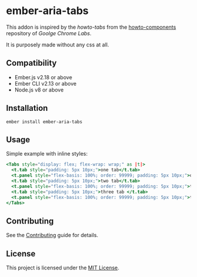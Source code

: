 ember-aria-tabs
==============================================================================

This addon is inspired by the _howto-tabs_ from the [howto-components](https://github.com/GoogleChromeLabs/howto-components) repository of _Goolge Chrome Labs_.

It is purposely made without any css at all.


Compatibility
------------------------------------------------------------------------------

* Ember.js v2.18 or above
* Ember CLI v2.13 or above
* Node.js v8 or above


Installation
------------------------------------------------------------------------------

```console
ember install ember-aria-tabs
```


Usage
------------------------------------------------------------------------------

Simple example with inline styles:

```hbs
<Tabs style="display: flex; flex-wrap: wrap;" as |t|>
  <t.tab style="padding: 5px 10px;">one tab</t.tab>
  <t.panel style="flex-basis: 100%; order: 99999; padding: 5px 10px;">one panel</t.panel>
  <t.tab style="padding: 5px 10px;">two tab</t.tab>
  <t.panel style="flex-basis: 100%; order: 99999; padding: 5px 10px;">two panel</t.panel>
  <t.tab style="padding: 5px 10px;">three tab </t.tab>
  <t.panel style="flex-basis: 100%; order: 99999; padding: 5px 10px;">three panel</t.panel>
</Tabs>
```


Contributing
------------------------------------------------------------------------------

See the [Contributing](CONTRIBUTING.md) guide for details.


License
------------------------------------------------------------------------------

This project is licensed under the [MIT License](LICENSE.md).
